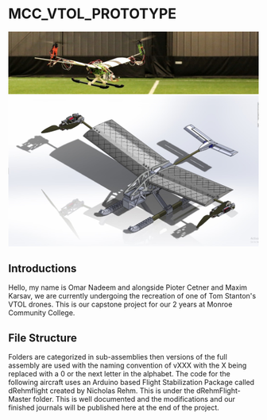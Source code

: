 # MCC_VTOL_PROTOTYPE
![alt text](OneDrive_1_9-11-2023/Drone(2).jpg)
![alt text](OneDrive_1_9-11-2023/Drone.jpg)

## Introductions

Hello, my name is Omar Nadeem and alongside Pioter Cetner and Maxim Karsav, we are currently undergoing the recreation of one of Tom Stanton's VTOL drones. This is our capstone project for our 2 years at Monroe Community College.

## File Structure
Folders are categorized in sub-assemblies then versions of the full assembly are used with the naming convention of vXXX with the X being replaced with a 0 or the next letter in the alphabet. 
The code for the following aircraft uses an Arduino based Flight Stabilization Package called dRehmflight created by Nicholas Rehm. This is under the dRehmFlight-Master folder. This is well documented and the modifications and our finished journals will be published here at the end of the project.


